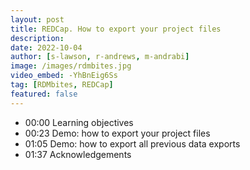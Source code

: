 ```yaml
---
layout: post
title: REDCap. How to export your project files
description: 
date: 2022-10-04
author: [s-lawson, r-andrews, m-andrabi]
image: /images/rdmbites.jpg
video_embed: -YhBnEig6Ss
tag: [RDMbites, REDCap]
featured: false
---
```


- 00:00 Learning objectives
- 00:23 Demo: how to export your project files
- 01:05 Demo: how to export all previous data exports
- 01:37 Acknowledgements
